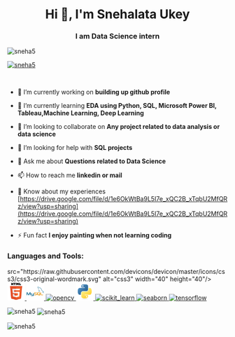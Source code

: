 <h1 align="center">Hi 👋, I'm Snehalata Ukey</h1>
<h3 align="center">I am Data Science intern</h3>

<p align="left"> <img src="https://komarev.com/ghpvc/?username=sneha5&label=Profile%20views&color=0e75b6&style=flat" alt="sneha5" /> </p>

<p align="left"> <a href="https://github.com/ryo-ma/github-profile-trophy"><img src="https://github-profile-trophy.vercel.app/?username=sneha5" alt="sneha5" /></a> </p>

<p align="left"> <a href="https://twitter.com/" target="blank"><img src="https://img.shields.io/twitter/follow/?logo=twitter&style=for-the-badge" alt="" /></a> </p>

- 🔭 I’m currently working on **building up github profile**

- 🌱 I’m currently learning **EDA using Python, SQL, Microsoft Power BI, Tableau,Machine Learning, Deep Learning**

- 👯 I’m looking to collaborate on **Any project related to data analysis or data science**

- 🤝 I’m looking for help with **SQL projects**

- 💬 Ask me about **Questions related to Data Science**

- 📫 How to reach me **linkedin or mail**

- 📄 Know about my experiences [https://drive.google.com/file/d/1e6OkWtBa9L5I7e_xQC2B_xTqbU2MfQRz/view?usp=sharing](https://drive.google.com/file/d/1e6OkWtBa9L5I7e_xQC2B_xTqbU2MfQRz/view?usp=sharing)

- ⚡ Fun fact **I enjoy painting when not learning coding**



<h3 align="left">Languages and Tools:</h3>
src="https://raw.githubusercontent.com/devicons/devicon/master/icons/css3/css3-original-wordmark.svg" alt="css3" width="40" height="40"/> </a> <a href="https://www.w3.org/html/" target="_blank" rel="noreferrer"> <img src="https://raw.githubusercontent.com/devicons/devicon/master/icons/html5/html5-original-wordmark.svg" alt="html5" width="40" height="40"/> </a> <a href="https://www.mysql.com/" target="_blank" rel="noreferrer"> <img src="https://raw.githubusercontent.com/devicons/devicon/master/icons/mysql/mysql-original-wordmark.svg" alt="mysql" width="40" height="40"/> </a> <a href="https://opencv.org/" target="_blank" rel="noreferrer"> <img src="https://www.vectorlogo.zone/logos/opencv/opencv-icon.svg" alt="opencv" width="40" height="40"/> </a> <a href="https://www.python.org" target="_blank" rel="noreferrer"> <img src="https://raw.githubusercontent.com/devicons/devicon/master/icons/python/python-original.svg" alt="python" width="40" height="40"/> </a> <a href="https://scikit-learn.org/" target="_blank" rel="noreferrer"> <img src="https://upload.wikimedia.org/wikipedia/commons/0/05/Scikit_learn_logo_small.svg" alt="scikit_learn" width="40" height="40"/> </a> <a href="https://seaborn.pydata.org/" target="_blank" rel="noreferrer"> <img src="https://seaborn.pydata.org/_images/logo-mark-lightbg.svg" alt="seaborn" width="40" height="40"/> </a> <a href="https://www.tensorflow.org" target="_blank" rel="noreferrer"> <img src="https://www.vectorlogo.zone/logos/tensorflow/tensorflow-icon.svg" alt="tensorflow" width="40" height="40"/> </a> </p>

<p><img align="left" src="https://github-readme-stats.vercel.app/api/top-langs?username=sneha5&show_icons=true&locale=en&layout=compact" alt="sneha5" /></p>

<p>&nbsp;<img align="center" src="https://github-readme-stats.vercel.app/api?username=sneha5&show_icons=true&locale=en" alt="sneha5" /></p>

<p><img align="center" src="https://github-readme-streak-stats.herokuapp.com/?user=sneha5&" alt="sneha5" /></p>
